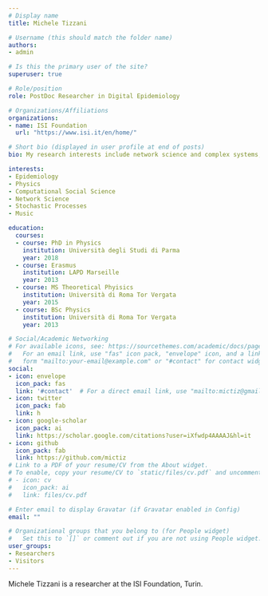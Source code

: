 ```yaml
---
# Display name
title: Michele Tizzani

# Username (this should match the folder name)
authors:
- admin

# Is this the primary user of the site?
superuser: true

# Role/position
role: PostDoc Researcher in Digital Epidemiology

# Organizations/Affiliations
organizations:
- name: ISI Foundation 
  url: "https://www.isi.it/en/home/"

# Short bio (displayed in user profile at end of posts)
bio: My research interests include network science and complex systems, epidemiology and statistichal analysis.

interests:
- Epidemiology
- Physics
- Computational Social Science
- Network Science
- Stochastic Processes
- Music

education:
  courses:
  - course: PhD in Physics
    institution: Università degli Studi di Parma
    year: 2018
  - course: Erasmus
    institution: LAPD Marseille
    year: 2013
  - course: MS Theoretical Phyisics
    institution: Università di Roma Tor Vergata
    year: 2015
  - course: BSc Physics
    institution: Università di Roma Tor Vergata
    year: 2013

# Social/Academic Networking
# For available icons, see: https://sourcethemes.com/academic/docs/page-builder/#icons
#   For an email link, use "fas" icon pack, "envelope" icon, and a link in the
#   form "mailto:your-email@example.com" or "#contact" for contact widget.
social:
- icon: envelope
  icon_pack: fas
  link: '#contact'  # For a direct email link, use "mailto:mictiz@gmail.com".
- icon: twitter
  icon_pack: fab
  link: h
- icon: google-scholar
  icon_pack: ai
  link: https://scholar.google.com/citations?user=iXfwdp4AAAAJ&hl=it
- icon: github
  icon_pack: fab
  link: https://github.com/mictiz
# Link to a PDF of your resume/CV from the About widget.
# To enable, copy your resume/CV to `static/files/cv.pdf` and uncomment the lines below.
# - icon: cv
#   icon_pack: ai
#   link: files/cv.pdf

# Enter email to display Gravatar (if Gravatar enabled in Config)
email: ""

# Organizational groups that you belong to (for People widget)
#   Set this to `[]` or comment out if you are not using People widget.
user_groups:
- Researchers
- Visitors
---
```


Michele Tizzani is a researcher at the ISI Foundation, Turin. 